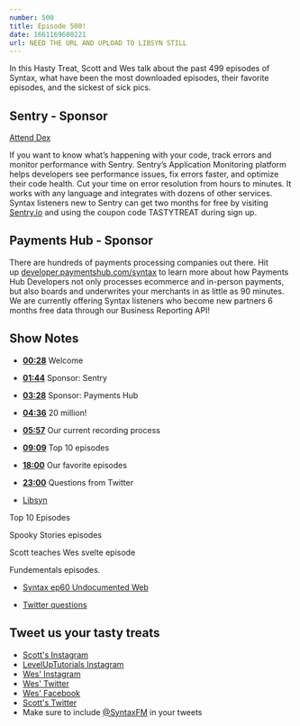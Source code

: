 ```yaml
---
number: 500
title: Episode 500!
date: 1661169600221
url: NEED THE URL AND UPLOAD TO LIBSYN STILL
---
```


In this Hasty Treat, Scott and Wes talk about the past 499 episodes of Syntax, what have been the most downloaded episodes, their favorite episodes, and the sickest of sick pics.

## Sentry - Sponsor

[Attend Dex](https://bit.ly/syntax-fm)

If you want to know what’s happening with your code, track errors and monitor performance with Sentry. Sentry’s Application Monitoring platform helps developers see performance issues, fix errors faster, and optimize their code health. Cut your time on error resolution from hours to minutes. It works with any language and integrates with dozens of other services. Syntax listeners new to Sentry can get two months for  free by visiting [Sentry.io](https://sentry.io) and using the coupon code TASTYTREAT during sign up.

## Payments Hub - Sponsor

There are hundreds of payments processing companies out there. Hit up [developer.paymentshub.com/syntax](https://developer.paymentshub.com/syntax) to learn more about how Payments Hub Developers not only processes ecommerce and in-person payments, but also boards and underwrites your merchants in as little as 90 minutes. We are currently offering Syntax listeners who become new partners 6 months free data through our Business Reporting API!

## Show Notes

* **[00:28](#t=00:28)** Welcome
* **[01:44](#t=01:44)** Sponsor: Sentry
* **[03:28](#t=03:28)** Sponsor: Payments Hub
* **[04:36](#t=04:36)** 20 million!
* **[05:57](#t=05:57)** Our current recording process
* **[09:09](#t=09:09)** Top 10 episodes
* **[18:00](#t=18:00)** Our favorite episodes
* **[23:00](#t=23:00)** Questions from Twitter

* [Libsyn](https://libsyn.com)

Top 10 Episodes

Spooky Stories episodes

Scott teaches Wes svelte episode

Fundementals episodes.

* [Syntax ep60 Undocumented Web](https://syntax.fm/show/060/the-undocumented-web-scraping-private-apis-proxies-and-alternative-solutions)

* [Twitter questions](https://twitter.com/wesbos/status/1559195351319543809)

## Tweet us your tasty treats

* [Scott's Instagram](https://www.instagram.com/stolinski/)
* [LevelUpTutorials Instagram](https://www.instagram.com/LevelUpTutorials/)
* [Wes' Instagram](https://www.instagram.com/wesbos/)
* [Wes' Twitter](https://twitter.com/wesbos)
* [Wes' Facebook](https://www.facebook.com/wesbos.developer)
* [Scott's Twitter](https://twitter.com/stolinski)
* Make sure to include [@SyntaxFM](https://twitter.com/SyntaxFM) in your tweets
